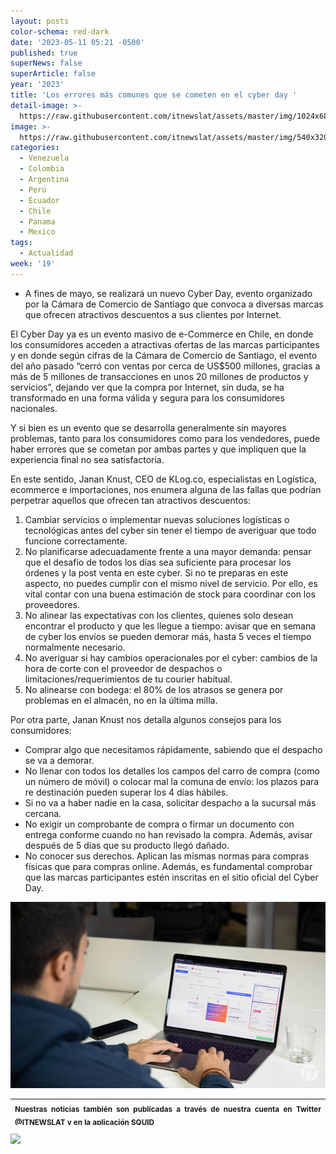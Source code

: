```yaml
---
layout: posts
color-schema: red-dark
date: '2023-05-11 05:21 -0500'
published: true
superNews: false
superArticle: false
year: '2023'
title: 'Los errores más comunes que se cometen en el cyber day '
detail-image: >-
  https://raw.githubusercontent.com/itnewslat/assets/master/img/1024x680/ecommers-cl-g.jpg
image: >-
  https://raw.githubusercontent.com/itnewslat/assets/master/img/540x320/ecommers-cl-p.jpg
categories:
  - Venezuela
  - Colombia
  - Argentina
  - Perú
  - Ecuador
  - Chile
  - Panama
  - Mexico
tags:
  - Actualidad
week: '19'
---
```

- A fines de mayo, se realizará un nuevo Cyber Day, evento organizado por la Cámara de Comercio de Santiago que convoca a diversas marcas que ofrecen atractivos descuentos a sus clientes por Internet.

El Cyber Day ya es un evento masivo de e-Commerce en Chile, en donde los consumidores acceden a atractivas ofertas de las marcas participantes y en donde según cifras de la Cámara de Comercio de Santiago, el evento del año pasado “cerró con ventas por cerca de US$500 millones, gracias a más de 5 millones de transacciones en unos 20 millones de productos y servicios”, dejando ver que la compra por Internet, sin duda, se ha transformado en una forma válida y segura para los consumidores nacionales.

Y si bien es un evento que se desarrolla generalmente sin mayores problemas, tanto para los consumidores como para los vendedores, puede haber errores que se cometan por ambas partes y que impliquen que la experiencia final no sea satisfactoria.

En este sentido, Janan Knust, CEO de KLog.co, especialistas en Logística, ecommerce e importaciones, nos enumera alguna de las fallas que podrían perpetrar aquellos que ofrecen tan atractivos descuentos:

1. Cambiar servicios o implementar nuevas soluciones logísticas o tecnológicas antes del cyber sin tener el tiempo de averiguar que todo funcione correctamente.
1. No planificarse adecuadamente frente a una mayor demanda: pensar que el desafío de todos los días sea suficiente para procesar los órdenes y la post venta en este cyber. Si no te preparas en este aspecto, no puedes cumplir con el mismo nivel de servicio. Por ello, es vital contar con una buena estimación de stock para coordinar con los proveedores.
1. No alinear las expectativas con los clientes, quienes solo desean encontrar el producto y que les llegue a tiempo: avisar que en semana de cyber los envíos se pueden demorar más, hasta 5 veces el tiempo normalmente necesario.
1. No averiguar si hay cambios operacionales por el cyber: cambios de la hora de corte con el proveedor de despachos o limitaciones/requerimientos de tu courier habitual.
1. No alinearse con bodega: el 80% de los atrasos se genera por problemas en el almacén, no en la última milla.

Por otra parte, Janan Knust nos detalla algunos consejos para los consumidores:

- Comprar algo que necesitamos rápidamente, sabiendo que el despacho se va a demorar.
- No llenar con todos los detalles los campos del carro de compra (como un número de móvil) o colocar mal la comuna de envío: los plazos para re destinación pueden superar los 4 días hábiles.
- Si no va a haber nadie en la casa, solicitar despacho a la sucursal más cercana.
- No exigir un comprobante de compra o firmar un documento con entrega conforme cuando no han revisado la compra. Además, avisar después de 5 días que su producto llegó dañado.
- No conocer sus derechos. Aplican las mismas normas para compras físicas que para compras online. Además, es fundamental comprobar que las marcas participantes estén inscritas en el sitio oficial del Cyber Day.

![](https://raw.githubusercontent.com/itnewslat/assets/master/img/540x320/ecommers-cl-p.jpg)

<table style="height: 42px;" width="569">
<tbody>
<tr>
<td style="text-align: justify;"><sub><strong>Nuestras noticias también son publicadas a través de nuestra cuenta en Twitter <a href="https://twitter.com/itnewslat?lang=es">@ITNEWSLAT</a> y en la aplicación <a href="https://squidapp.co/en/">SQUID</a></strong></sub></td>
</tr>
</tbody>
</table>
<img src="https://tracker.metricool.com/c3po.jpg?hash=56f88a41e39ab42c063cc51676587a04"/>

